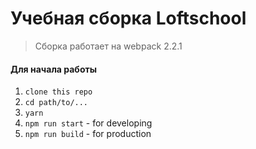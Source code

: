 # Учебная сборка Loftschool

> Сборка работает на webpack 2.2.1

#### Для начала работы

1. ```clone this repo```
2. ```cd path/to/...```
3. ```yarn```  
4. ```npm run start``` - for developing 
5. ```npm run build``` - for production
